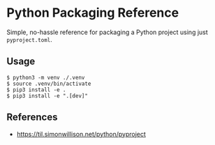 # Python Packaging Reference

Simple, no-hassle reference for packaging a Python project using just `pyproject.toml`.

## Usage

```console
$ python3 -m venv ./.venv
$ source .venv/bin/activate
$ pip3 install -e .
$ pip3 install -e ".[dev]"
```

## References
- https://til.simonwillison.net/python/pyproject
